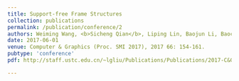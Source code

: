 ```yaml
---
title: Support-free Frame Structures
collection: publications
permalink: /publication/conference/2
authors: Weiming Wang, <b>Sicheng Qian</b>, Liping Lin, Baojun Li, Baocai Yin, Ligang Liu, Xiuping Liu.
date: 2017-06-01
venue: Computer & Graphics (Proc. SMI 2017), 2017 66: 154-161.
pubtype: 'conference'
pdf: http://staff.ustc.edu.cn/~lgliu/Publications/Publications/2017-C&G-SMI2017-SupportFree.pdf

---
```


<!-- paperurl: 'http://academicpages.github.io/files/paper1.pdf'
citation: 'Your Name, You. (2009). &quot;Paper Title Number 1.&quot; <i>Journal 1</i>. 1(1).' -->
<!-- [Download paper here](http://academicpages.github.io/files/paper1.pdf) -->

